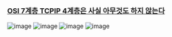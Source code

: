 ### [OSI 7계층 TCPIP 4계층은 사실 아무것도 하지 않는다](https://www.inflearn.com/courses/lecture?courseId=335940&unitId=261906)

![image](https://github.com/user-attachments/assets/d33fa460-9ad5-4b86-bdd2-fee2ba7ea25f)
![image](https://github.com/user-attachments/assets/35c0b7ae-4a8c-4a61-87f8-8cab48223c50)
![image](https://github.com/user-attachments/assets/884adad0-d2e2-4975-884b-566c5c231488)
![image](https://github.com/user-attachments/assets/b34221f2-aa4b-4266-af7b-199e7ab43e69)
